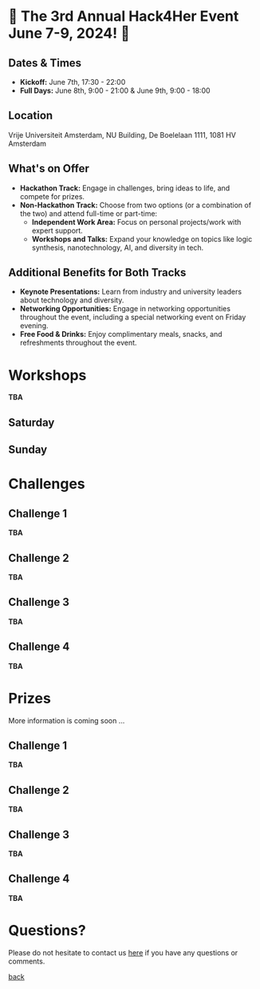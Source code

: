 
# 🌟 The 3rd Annual Hack4Her Event June 7-9, 2024! 🌟

## Dates & Times

- **Kickoff:** June 7th, 17:30 - 22:00
- **Full Days:** June 8th, 9:00 - 21:00 & June 9th, 9:00 - 18:00

## Location
Vrije Universiteit Amsterdam, NU Building, De Boelelaan 1111, 1081 HV Amsterdam

## What's on Offer
- **Hackathon Track:** Engage in challenges, bring ideas to life, and compete for prizes. 
- **Non-Hackathon Track:** Choose from two options (or a combination of the two) and attend full-time or part-time:
  - **Independent Work Area:** Focus on personal projects/work with expert support. 
  - **Workshops and Talks:** Expand your knowledge on topics like logic synthesis, nanotechnology, AI, and diversity in tech.

## Additional Benefits for Both Tracks
- **Keynote Presentations:** Learn from industry and university leaders about technology and diversity.
- **Networking Opportunities:** Engage in networking opportunities throughout the event, including a special networking event on Friday evening. 
- **Free Food & Drinks:** Enjoy complimentary meals, snacks, and refreshments throughout the event.


# Workshops
**TBA**

## Saturday



## Sunday

# Challenges

## Challenge 1
**TBA**
## Challenge 2
**TBA**
## Challenge 3
**TBA**
## Challenge 4
**TBA**

# Prizes
More information is coming soon ...

## Challenge 1
**TBA**
## Challenge 2
**TBA**
## Challenge 3
**TBA**
## Challenge 4
**TBA**

# Questions?
Please do not hesitate to contact us [here](mailto:hack4her2024@gmail.com) if you have any questions or comments. 

[back](./)
